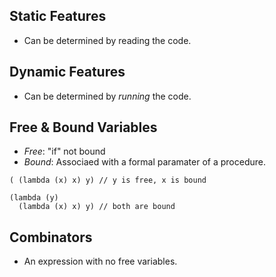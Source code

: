 ## Static Features

* Can be determined by reading the code.

## Dynamic Features

* Can be determined by _running_ the code.

## Free & Bound Variables

* _Free_: "if" not bound
* _Bound_: Associaed with a formal paramater of a procedure.

```
( (lambda (x) x) y) // y is free, x is bound

(lambda (y)
  (lambda (x) x) y) // both are bound
```

## Combinators

* An expression with no free variables.
